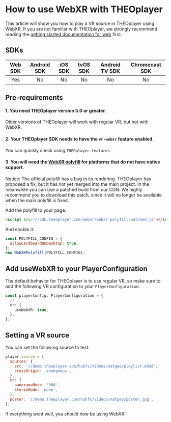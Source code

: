 # How to use WebXR with THEOplayer

This article will show you how to play a VR source in THEOplayer using WebXR. If you are not familiar with
THEOplayer, we strongly recommend reading
the [getting started documentation for web](00-getting-started.mdx)
first.

## SDKs

| Web SDK | Android SDK | iOS SDK | tvOS SDK | Android TV SDK | Chromecast SDK |
| :-----: | :---------: | :-----: | :------: | :------------: | :------------: |
|   Yes   |     No      |   No    |    No    |       No       |       No       |

## Pre-requirements

#### 1. You need THEOplayer version 5.0 or greater.

Older versions of THEOplayer will work with regular VR, but not with WebXR.

#### 2. Your THEOplayer SDK needs to have the `vr-webxr` feature enabled.

You can quickly check using `THEOplayer.features`.

#### 3. You will need the [WebXR polyfill](https://github.com/immersive-web/webxr-polyfill) for platforms that do not have native support.

Notice: The official polyfill has a bug in its rendering. THEOplayer has proposed a fix, but it has not yet merged into
the main project. In the meanwhile you can use a patched build from our CDN. We highly recommend you to download this
patch, since it will no longer be available when the main polyfill is fixed.

Add the polyfill to your page:

```html
<script src="//cdn.theoplayer.com/webxr/webxr-polyfill-patched.js"></script>
```

And enable it:

```js
const POLYFILL_CONFIG = {
  allowCardboardOnDesktop: true,
};
new WebXRPolyfill(POLYFILL_CONFIG);
```

## Add useWebXR to your PlayerConfiguration

The default behavior for THEOplayer is to use regular VR, so make sure to add the following VR configuration to
your `PlayerConfiguration`:

```ts
const playerConfig: PlayerConfiguration = {
  // ...
  vr: {
    useWebXR: true,
  },
};
```

## Setting a VR source

You can set the following source to test:

```js
player.source = {
  sources: {
    src: '//demo.theoplayer.com/hubfs/videos/natgeo/playlist.m3u8',
    crossOrigin: 'anonymous',
  },
  vr: {
    panoramaMode: '360',
    stereoMode: 'none',
  },
  poster: '//demo.theoplayer.com/hubfs/videos/natgeo/poster.jpg',
};
```

If everything went well, you should now be using WebXR!
